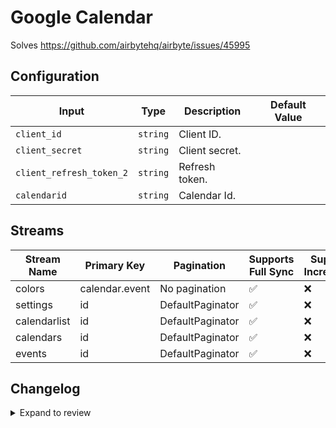 # Google Calendar
Solves https://github.com/airbytehq/airbyte/issues/45995

## Configuration

| Input | Type | Description | Default Value |
|-------|------|-------------|---------------|
| `client_id` | `string` | Client ID.  |  |
| `client_secret` | `string` | Client secret.  |  |
| `client_refresh_token_2` | `string` | Refresh token.  |  |
| `calendarid` | `string` | Calendar Id.  |  |

## Streams
| Stream Name | Primary Key | Pagination | Supports Full Sync | Supports Incremental |
|-------------|-------------|------------|---------------------|----------------------|
| colors | calendar.event | No pagination | ✅ |  ❌  |
| settings | id | DefaultPaginator | ✅ |  ❌  |
| calendarlist | id | DefaultPaginator | ✅ |  ❌  |
| calendars | id | DefaultPaginator | ✅ |  ❌  |
| events | id | DefaultPaginator | ✅ |  ❌  |

## Changelog

<details>
  <summary>Expand to review</summary>

| Version          | Date              | Pull Request | Subject        |
|------------------|-------------------|--------------|----------------|
| 0.0.25 | 2025-10-07 | [67257](https://github.com/airbytehq/airbyte/pull/67257) | Update dependencies |
| 0.0.24 | 2025-09-30 | [66309](https://github.com/airbytehq/airbyte/pull/66309) | Update dependencies |
| 0.0.23 | 2025-09-09 | [66046](https://github.com/airbytehq/airbyte/pull/66046) | Update dependencies |
| 0.0.22 | 2025-08-23 | [65366](https://github.com/airbytehq/airbyte/pull/65366) | Update dependencies |
| 0.0.21 | 2025-08-09 | [64614](https://github.com/airbytehq/airbyte/pull/64614) | Update dependencies |
| 0.0.20 | 2025-08-02 | [64218](https://github.com/airbytehq/airbyte/pull/64218) | Update dependencies |
| 0.0.19 | 2025-07-26 | [63813](https://github.com/airbytehq/airbyte/pull/63813) | Update dependencies |
| 0.0.18 | 2025-07-19 | [63491](https://github.com/airbytehq/airbyte/pull/63491) | Update dependencies |
| 0.0.17 | 2025-07-12 | [63149](https://github.com/airbytehq/airbyte/pull/63149) | Update dependencies |
| 0.0.16 | 2025-07-05 | [62653](https://github.com/airbytehq/airbyte/pull/62653) | Update dependencies |
| 0.0.15 | 2025-06-28 | [62156](https://github.com/airbytehq/airbyte/pull/62156) | Update dependencies |
| 0.0.14 | 2025-06-21 | [61833](https://github.com/airbytehq/airbyte/pull/61833) | Update dependencies |
| 0.0.13 | 2025-06-14 | [61121](https://github.com/airbytehq/airbyte/pull/61121) | Update dependencies |
| 0.0.12 | 2025-05-24 | [60587](https://github.com/airbytehq/airbyte/pull/60587) | Update dependencies |
| 0.0.11 | 2025-05-10 | [59250](https://github.com/airbytehq/airbyte/pull/59250) | Update dependencies |
| 0.0.10 | 2025-04-26 | [58812](https://github.com/airbytehq/airbyte/pull/58812) | Update dependencies |
| 0.0.9 | 2025-04-19 | [58175](https://github.com/airbytehq/airbyte/pull/58175) | Update dependencies |
| 0.0.8 | 2025-04-12 | [57066](https://github.com/airbytehq/airbyte/pull/57066) | Update dependencies |
| 0.0.7 | 2025-03-29 | [56487](https://github.com/airbytehq/airbyte/pull/56487) | Update dependencies |
| 0.0.6 | 2025-03-22 | [55939](https://github.com/airbytehq/airbyte/pull/55939) | Update dependencies |
| 0.0.5 | 2025-03-08 | [55325](https://github.com/airbytehq/airbyte/pull/55325) | Update dependencies |
| 0.0.4 | 2025-03-01 | [54992](https://github.com/airbytehq/airbyte/pull/54992) | Update dependencies |
| 0.0.3 | 2025-02-22 | [54395](https://github.com/airbytehq/airbyte/pull/54395) | Update dependencies |
| 0.0.2 | 2025-02-15 | [47915](https://github.com/airbytehq/airbyte/pull/47915) | Update dependencies |
| 0.0.1 | 2024-10-06 | | Initial release by [@bala-ceg](https://github.com/bala-ceg) via Connector Builder |

</details>
